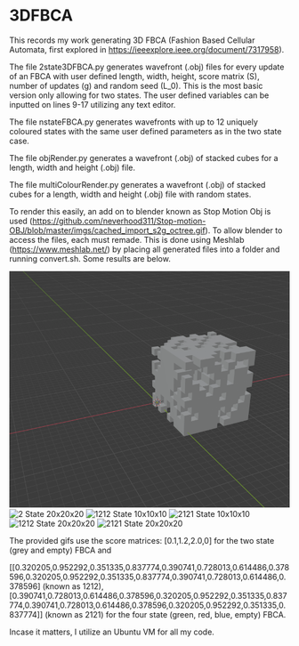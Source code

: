 # 3DFBCA
This records my work generating 3D FBCA (Fashion Based Cellular Automata, first explored in https://ieeexplore.ieee.org/document/7317958).

The file 2state3DFBCA.py generates wavefront (.obj) files for every update of an FBCA with user defined length, width, height, score matrix (S), number of updates (g) and random seed (L_0). This is the most basic version only allowing for two states. The user defined variables can be inputted on lines 9-17 utilizing any text editor.

The file nstateFBCA.py generates wavefronts with up to 12 uniquely coloured states with the same user defined parameters as in the two state case. 

The file objRender.py generates a wavefront (.obj) of stacked cubes for a length, width and height (.obj) file.

The file multiColourRender.py generates a wavefront (.obj) of stacked cubes for a length, width and height (.obj) file with random states. 

To render this easily, an add on to blender known as Stop Motion Obj is used (https://github.com/neverhood311/Stop-motion-OBJ/blob/master/imgs/cached_import_s2g_octree.gif). To allow blender to access the files, each must remade. This is done using Meshlab (https://www.meshlab.net/) by placing all generated files into a folder and running convert.sh. Some results are below.

![2 State 10x10x10](https://github.com/mkreitze/3DFBCA/blob/master/10x10x10%202state.gif)
![2 State 20x20x20](https://github.com/mkreitze/3DFBCA/blob/master/20x20x20%202state.gif)
![1212 State 10x10x10](https://github.com/mkreitze/3DFBCA/blob/master/10x10x10%201212gif.gif)
![2121 State 10x10x10](https://github.com/mkreitze/3DFBCA/blob/master/10x10x10%202121gif.gif)
![1212 State 20x20x20](https://github.com/mkreitze/3DFBCA/blob/master/20x20x20%201212gif.gif)
![2121 State 20x20x20](https://github.com/mkreitze/3DFBCA/blob/master/20x20x20%202121gif.gif)

The provided gifs use the score matrices: 
[0.1,1.2,2.0,0] for the two state (grey and empty) FBCA and

[[0.320205,0.952292,0.351335,0.837774,0.390741,0.728013,0.614486,0.378596,0.320205,0.952292,0.351335,0.837774,0.390741,0.728013,0.614486,0.378596] (known as 1212),
[0.390741,0.728013,0.614486,0.378596,0.320205,0.952292,0.351335,0.837774,0.390741,0.728013,0.614486,0.378596,0.320205,0.952292,0.351335,0.837774]] (known as 2121) 
for the four state (green, red, blue, empty) FBCA. 


Incase it matters, I utilize an Ubuntu VM for all my code.

